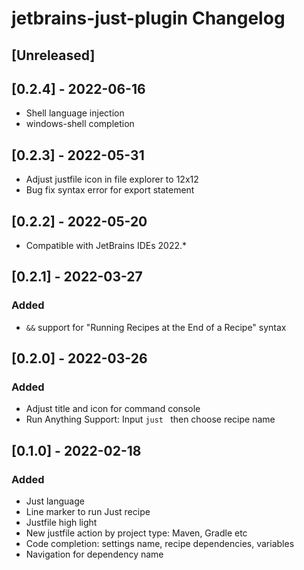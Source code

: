 <!-- Keep a Changelog guide -> https://keepachangelog.com -->

# jetbrains-just-plugin Changelog

## [Unreleased]

## [0.2.4] - 2022-06-16

- Shell language injection
- windows-shell completion

## [0.2.3] - 2022-05-31

- Adjust justfile icon in file explorer to 12x12
- Bug fix syntax error for export statement

## [0.2.2] - 2022-05-20

- Compatible with JetBrains IDEs 2022.*

## [0.2.1] - 2022-03-27

### Added

- `&&` support for "Running Recipes at the End of a Recipe" syntax

## [0.2.0] - 2022-03-26

### Added

- Adjust title and icon for command console
- Run Anything Support:  Input `just ` then choose recipe name

## [0.1.0] - 2022-02-18

### Added

- Just language
- Line marker to run Just recipe
- Justfile high light
- New justfile action by project type: Maven, Gradle etc
- Code completion: settings name, recipe dependencies, variables
- Navigation for dependency name
